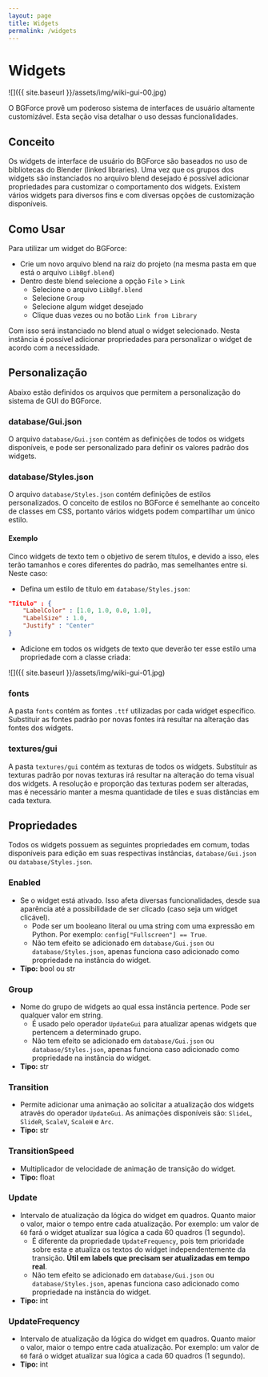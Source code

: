 ```yaml
---
layout: page
title: Widgets
permalink: /widgets
---
```


# Widgets
![]({{ site.baseurl }}/assets/img/wiki-gui-00.jpg)

O BGForce provê um poderoso sistema de interfaces de usuário altamente customizável. Esta seção visa detalhar o uso dessas funcionalidades.

## Conceito
Os widgets de interface de usuário do BGForce são baseados no uso de bibliotecas do Blender (linked libraries). 
Uma vez que os grupos dos widgets são instanciados no arquivo blend desejado é possível adicionar propriedades 
para customizar o comportamento dos widgets. Existem vários widgets para diversos fins e com diversas opções de customização disponíveis.

## Como Usar
Para utilizar um widget do BGForce:

- Crie um novo arquivo blend na raiz do projeto (na mesma pasta em que está o arquivo `LibBgf.blend`)
- Dentro deste blend selecione a opção `File` > `Link`
  - Selecione o arquivo `LibBgf.blend`
  - Selecione `Group`
  - Selecione algum widget desejado
  - Clique duas vezes ou no botão `Link from Library`

Com isso será instanciado no blend atual o widget selecionado. Nesta instância é possível adicionar propriedades para 
personalizar o widget de acordo com a necessidade.

## Personalização
Abaixo estão definidos os arquivos que permitem a personalização do sistema de GUI do BGForce.

### database/Gui.json
O arquivo `database/Gui.json` contém as definições de todos os widgets disponíveis, e pode ser personalizado para 
definir os valores padrão dos widgets.

### database/Styles.json
O arquivo `database/Styles.json` contém definições de estilos personalizados. O conceito de estilos no BGForce é 
semelhante ao conceito de classes em CSS, portanto vários widgets podem compartilhar um único estilo.

#### Exemplo
Cinco widgets de texto tem o objetivo de serem títulos, e devido a isso, eles terão tamanhos e cores diferentes 
do padrão, mas semelhantes entre si. Neste caso:

- Defina um estilo de título em `database/Styles.json`:

```json
"Título" : {
    "LabelColor" : [1.0, 1.0, 0.0, 1.0],
    "LabelSize" : 1.0,
    "Justify" : "Center"
}
```

- Adicione em todos os widgets de texto que deverão ter esse estilo uma propriedade com a classe criada:

![]({{ site.baseurl }}/assets/img/wiki-gui-01.jpg)

### fonts
A pasta `fonts` contém as fontes `.ttf` utilizadas por cada widget específico. Substituir as fontes padrão por 
novas fontes irá resultar na alteração das fontes dos widgets.

### textures/gui
A pasta `textures/gui` contém as texturas de todos os widgets. Substituir as texturas padrão por novas texturas 
irá resultar na alteração do tema visual dos widgets. A resolução e proporção das texturas podem ser alteradas, 
mas é necessário manter a mesma quantidade de tiles e suas distâncias em cada textura.

## Propriedades
Todos os widgets possuem as seguintes propriedades em comum, todas disponíveis para edição em suas 
respectivas instâncias, `database/Gui.json` ou `database/Styles.json`.

### Enabled
- Se o widget está ativado. Isso afeta diversas funcionalidades, desde sua aparência até a possibilidade de ser clicado (caso seja um widget clicável).
    - Pode ser um booleano literal ou uma string com uma expressão em Python. Por exemplo: `config["Fullscreen"] == True`.
    - Não tem efeito se adicionado em `database/Gui.json` ou `database/Styles.json`, apenas funciona caso adicionado como propriedade na instância do widget.
- **Tipo:** bool ou str

### Group
- Nome do grupo de widgets ao qual essa instância pertence. Pode ser qualquer valor em string.
    - É usado pelo operador `UpdateGui` para atualizar apenas widgets que pertencem a determinado grupo.
    - Não tem efeito se adicionado em `database/Gui.json` ou `database/Styles.json`, apenas funciona caso adicionado como propriedade na instância do widget.
- **Tipo:** str

### Transition
- Permite adicionar uma animação ao solicitar a atualização dos widgets através do operador `UpdateGui`. 
As animações disponíveis são: `SlideL`, `SlideR`, `ScaleV`, `ScaleH` e `Arc`.
- **Tipo:** str

### TransitionSpeed
- Multiplicador de velocidade de animação de transição do widget.
- **Tipo:** float

### Update
- Intervalo de atualização da lógica do widget em quadros. Quanto maior o valor, maior o tempo entre cada atualização. Por exemplo: um valor de `60` fará o widget atualizar sua lógica a cada 60 quadros (1 segundo). 
    - É diferente da propriedade `UpdateFrequency`, pois tem prioridade sobre esta e atualiza os textos do widget independentemente da transição. **Útil em labels que precisam ser atualizadas em tempo real**.
    - Não tem efeito se adicionado em `database/Gui.json` ou `database/Styles.json`, apenas funciona caso adicionado como propriedade na instância do widget.
- **Tipo:** int

### UpdateFrequency
- Intervalo de atualização da lógica do widget em quadros. Quanto maior o valor, maior o tempo entre cada atualização. Por exemplo: um valor de `60` fará o widget atualizar sua lógica a cada 60 quadros (1 segundo).
- **Tipo:** int